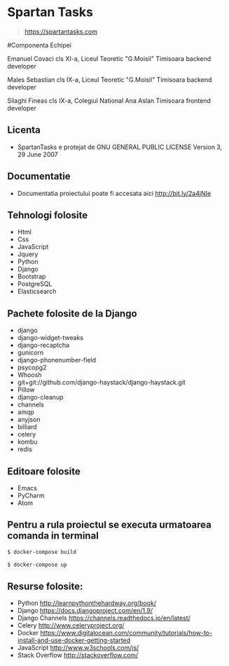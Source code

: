 # Spartan Tasks
> https://spartantasks.com

#Componenta Echipei

Emanuel Covaci
cls XI-a, Liceul Teoretic "G.Moisil" Timisoara
backend developer

Males Sebastian
cls IX-a, Liceul Teoretic "G.Moisil" Timisoara
backend developer

Silaghi Fineas
cls IX-a, Colegiul National Ana Aslan Timisoara
frontend developer

## Licenta 
* SpartanTasks e protejat de GNU GENERAL PUBLIC LICENSE Version 3, 29 June 2007

## Documentatie
* Documentatia proiectului poate fi accesata aici http://bit.ly/2a4jNIe

## Tehnologi folosite
* Html
* Css
* JavaScript
* Jquery
* Python
* Django
* Bootstrap
* PostgreSQL
* Elasticsearch



## Pachete folosite de la  Django
* django
* django-widget-tweaks
* django-recaptcha
* gunicorn
* django-phonenumber-field
* psycopg2
* Whoosh
* git+git://github.com/django-haystack/django-haystack.git 
* Pillow
* django-cleanup
* channels
* amqp
* anyjson
* billiard
* celery
* kombu
* redis


## Editoare folosite
* Emacs
* PyCharm
* Atom

## Pentru a rula proiectul se executa urmatoarea comanda in terminal 
```sh
$ docker-compose build
```
```sh
$ docker-compose up
```
## Resurse folosite: 
* Python http://learnpythonthehardway.org/book/
* Django https://docs.djangoproject.com/en/1.9/
* Django Channels  https://channels.readthedocs.io/en/latest/
* Celery http://www.celeryproject.org/
* Docker https://www.digitalocean.com/community/tutorials/how-to-install-and-use-docker-getting-started
* JavaScript http://www.w3schools.com/js/
* Stack Overflow http://stackoverflow.com/

